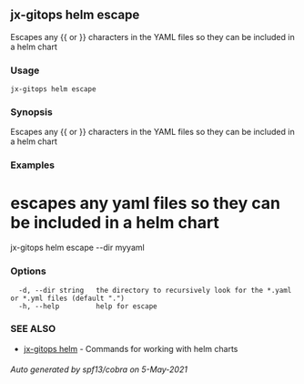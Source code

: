 ## jx-gitops helm escape

Escapes any {{ or }} characters in the YAML files so they can be included in a helm chart

### Usage

```
jx-gitops helm escape
```

### Synopsis

Escapes any {{ or }} characters in the YAML files so they can be included in a helm chart

### Examples

  # escapes any yaml files so they can be included in a helm chart
  jx-gitops helm escape --dir myyaml

### Options

```
  -d, --dir string   the directory to recursively look for the *.yaml or *.yml files (default ".")
  -h, --help         help for escape
```

### SEE ALSO

* [jx-gitops helm](jx-gitops_helm.md)	 - Commands for working with helm charts

###### Auto generated by spf13/cobra on 5-May-2021
